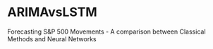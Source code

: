 # ARIMAvsLSTM
Forecasting S&amp;P 500 Movements - A comparison between Classical Methods and Neural Networks
